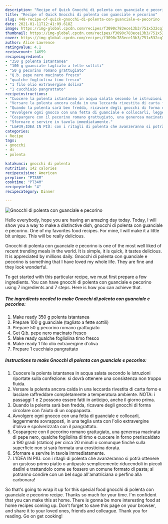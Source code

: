 ```yaml
---
description: "Recipe of Quick Gnocchi di polenta con guanciale e pecorino"
title: "Recipe of Quick Gnocchi di polenta con guanciale e pecorino"
slug: 448-recipe-of-quick-gnocchi-di-polenta-con-guanciale-e-pecorino
date: 2021-01-11T12:41:09.618Z
image: https://img-global.cpcdn.com/recipes/f3090c783ece13b3/751x532cq70/gnocchi-di-polenta-con-guanciale-e-pecorino-recipe-main-photo.jpg
thumbnail: https://img-global.cpcdn.com/recipes/f3090c783ece13b3/751x532cq70/gnocchi-di-polenta-con-guanciale-e-pecorino-recipe-main-photo.jpg
cover: https://img-global.cpcdn.com/recipes/f3090c783ece13b3/751x532cq70/gnocchi-di-polenta-con-guanciale-e-pecorino-recipe-main-photo.jpg
author: Alice Lawrence
ratingvalue: 4.1
reviewcount: 14659
recipeingredient:
- "350 g polenta istantanea"
- "100 g guanciale tagliato a fette sottili"
- "50 g pecorino romano grattugiato"
- "Q.b. pepe nero macinato fresco"
- "qualche fogliolina timo fresco"
- "1 filo olio extravergine doliva"
- "1 cucchiaio pangrattato"
recipeinstructions:
- "Cuocere la polenta istantanea in acqua salata secondo le istruzioni riportate sulla confezione: si dovrà ottenere una consistenza non troppo fluida."
- "Versare la polenta ancora calda in una leccarda rivestita di carta forno e lasciare raffreddare completamente a temperatura ambiente. NOTA: i passaggi 1 e 2 possono essere fatti in anticipo, anche il giorno prima."
- "Quando la polenta sarà ben fredda, ricavare degli gnocchi di forma circolare con l&#39;aiuto di un coppapasta."
- "Avvolgere ogni gnocco con una fetta di guanciale e collocarli, leggermente sovrapposti, in una teglia unta con l&#39;olio extravergine d&#39;oliva e spolverizzata con il pangrattato."
- "Cospargere con il pecorino romano grattugiato, una generosa macinata di pepe nero, qualche fogliolina di timo e cuocere in forno preriscaldato a 190 gradi (statico) per circa 20 minuti o comunque finché sulla superficie non si sarà formata una crosticina dorata."
- "Sfornare e servire in tavola immediatamente."
- "L&#39;IDEA IN PIÙ: con i ritagli di polenta che avanzeranno si potrà ottenere un gustoso primo piatto o antipasto semplicemente riducendoli in piccoli dadini e trattandolo come se fossero un comune formato di pasta; si potranno condire con un bel sugo all&#39;amatriciana o perfino alla carbonara!"
categories:
- Recipe
tags:
- gnocchi
- di
- polenta

katakunci: gnocchi di polenta 
nutrition: 142 calories
recipecuisine: American
preptime: "PT38M"
cooktime: "PT34M"
recipeyield: "4"
recipecategory: Dinner

---
```



![Gnocchi di polenta con guanciale e pecorino](https://img-global.cpcdn.com/recipes/f3090c783ece13b3/751x532cq70/gnocchi-di-polenta-con-guanciale-e-pecorino-recipe-main-photo.jpg)

Hello everybody, hope you are having an amazing day today. Today, I will show you a way to make a distinctive dish, gnocchi di polenta con guanciale e pecorino. One of my favorites food recipes. For mine, I will make it a little bit unique. This will be really delicious.

Gnocchi di polenta con guanciale e pecorino is one of the most well liked of recent trending meals in the world. It is simple, it is quick, it tastes delicious. It is appreciated by millions daily. Gnocchi di polenta con guanciale e pecorino is something that I have loved my whole life. They are fine and they look wonderful.




To get started with this particular recipe, we must first prepare a few ingredients. You can have gnocchi di polenta con guanciale e pecorino using 7 ingredients and 7 steps. Here is how you can achieve that.

<!--inarticleads1-->

##### The ingredients needed to make Gnocchi di polenta con guanciale e pecorino:

1. Make ready 350 g polenta istantanea
1. Prepare 100 g guanciale (tagliato a fette sottili)
1. Prepare 50 g pecorino romano grattugiato
1. Get Q.b. pepe nero macinato fresco
1. Make ready qualche fogliolina timo fresco
1. Make ready 1 filo olio extravergine d&#39;oliva
1. Prepare 1 cucchiaio pangrattato




<!--inarticleads2-->

##### Instructions to make Gnocchi di polenta con guanciale e pecorino:

1. Cuocere la polenta istantanea in acqua salata secondo le istruzioni riportate sulla confezione: si dovrà ottenere una consistenza non troppo fluida.
1. Versare la polenta ancora calda in una leccarda rivestita di carta forno e lasciare raffreddare completamente a temperatura ambiente. NOTA: i passaggi 1 e 2 possono essere fatti in anticipo, anche il giorno prima.
1. Quando la polenta sarà ben fredda, ricavare degli gnocchi di forma circolare con l&#39;aiuto di un coppapasta.
1. Avvolgere ogni gnocco con una fetta di guanciale e collocarli, leggermente sovrapposti, in una teglia unta con l&#39;olio extravergine d&#39;oliva e spolverizzata con il pangrattato.
1. Cospargere con il pecorino romano grattugiato, una generosa macinata di pepe nero, qualche fogliolina di timo e cuocere in forno preriscaldato a 190 gradi (statico) per circa 20 minuti o comunque finché sulla superficie non si sarà formata una crosticina dorata.
1. Sfornare e servire in tavola immediatamente.
1. L&#39;IDEA IN PIÙ: con i ritagli di polenta che avanzeranno si potrà ottenere un gustoso primo piatto o antipasto semplicemente riducendoli in piccoli dadini e trattandolo come se fossero un comune formato di pasta; si potranno condire con un bel sugo all&#39;amatriciana o perfino alla carbonara!




So that's going to wrap it up for this special food gnocchi di polenta con guanciale e pecorino recipe. Thanks so much for your time. I'm confident that you can make this at home. There is gonna be more interesting food at home recipes coming up. Don't forget to save this page on your browser, and share it to your loved ones, friends and colleague. Thank you for reading. Go on get cooking!
